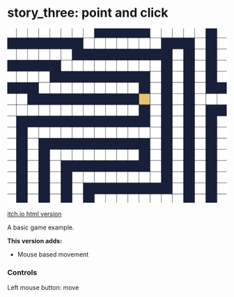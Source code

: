 # story_three: point and click

![cover image](./art/cover_image.png)

[itch.io html version](https://invalidlifetime.itch.io/story-three)

A basic game example.

**This version adds:**

- Mouse based movement

### Controls

Left mouse button: move
